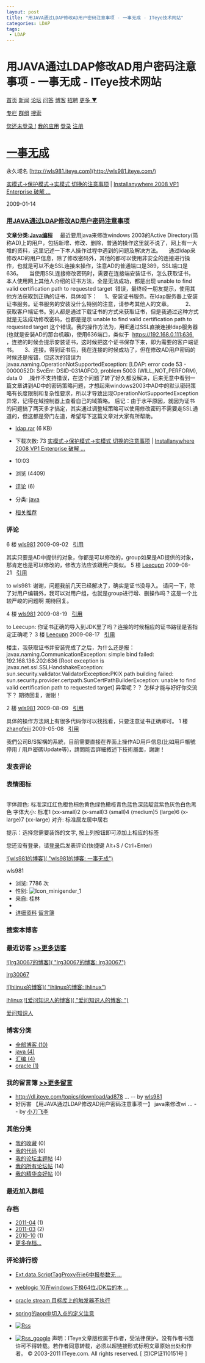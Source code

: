 ```yaml
---
layout: post
title: "用JAVA通过LDAP修改AD用户密码注意事项 - 一事无成 - ITeye技术网站"
categories: LDAP
tags: 
 - LDAP
--- 
```


# 用JAVA通过LDAP修改AD用户密码注意事项 - 一事无成 - ITeye技术网站

[首页](http://www.iteye.com/) [新闻](http://www.iteye.com/news) [论坛](http://www.iteye.com/forums) [问答](http://www.iteye.com/ask) [博客](http://www.iteye.com/blogs) [招聘](http://www.iteye.com/job) [更多 ▼](http://wls981.iteye.com/blog/316012#)

[专栏](http://www.iteye.com/wiki)  [群组](http://www.iteye.com/groups) [搜索](http://www.iteye.com/search)

[您还未登录 !](http://wls981.iteye.com/login "登录") [我的应用](http://www.iteye.com/all) [登录](http://wls981.iteye.com/login) [注册](http://wls981.iteye.com/signup)

# [一事无成](http://wls981.iteye.com/)

永久域名 [http://wls981.iteye.com](http://wls981.iteye.com/)

[实模式->保护模式->实模式 切换的注意事项](http://wls981.iteye.com/blog/443237 "实模式->保护模式->实模式 切换的注意事项") | [Installanywhere 2008 VP1 Enterprise 破解 ...](http://wls981.iteye.com/blog/256955 "Installanywhere 2008 VP1 Enterprise 破解 分享")

2009-01-14

### [用JAVA通过LDAP修改AD用户密码注意事项]()

**文章分类:[Java编程](http://www.iteye.com/blogs/category/java)**
    最近要用java来修改windows 2003的Active Directory(简称AD)上的用户，包括新增、修改、删除，普通的操作这里就不说了，网上有一大堆的资料，这里记述一下本人操作过程中遇到的问题及解决方法。
    通过ldap来修改AD的用户信息，除了修改密码外，其他的都可以使用非安全的连接进行操作，也就是可以不走SSL连接来操作，注意AD的普通端口是389，SSL端口是636。
    当使用SSL连接修改密码时，需要在连接端安装证书，怎么获取证书，本人使用网上其他人介绍的证书方法，全是无法成功，都是出现 unable to find valid certification path to requested target  错误，最终经一朋友提示，使用其他方法获取到正确的证书，具体如下：
    1、安装证书服务。在ldap服务器上安装证书服务。证书服务的安装没什么特别的注意，请参考其他人的文章。
   
    2、获取客户端证书。别人都是通过下载证书的方式来获取证书，但是我通过这种方式就是无法成功修改密码，也都是提示 unable to find valid certification path to requested target 这个错误。我的操作方法为，用IE通过SSL直接连接ldap服务器(也就是安装AD的那台机器)，使用636端口，类似于  https://192.168.0.111:636  ，连接的时候会提示安装证书，这时候把这个证书保存下来，即为需要的客户端证书。
    3、连接。得到证书后，我在连接的时候成功了，但在修改AD用户密码的时候还是报错，但这次的错误为  javax.naming.OperationNotSupportedException: [LDAP: error code 53 - 0000052D: SvcErr: DSID-031A0FC0, problem 5003 (WILL_NOT_PERFORM), data 0    ,操作不支持错误，在这个问题了转了好久都没解决，后来无意中看到一篇文章讲到AD中的密码策略问题，才想起来windows2003中AD中的默认密码策略有长度限制和复杂性要求，所以才导致出现OperationNotSupportedException异常，记得在域控制器上查看自己的域策略。
后记：由于水平原因，就因为证书的问题搞了两天多才搞定，其实通过调整域策略可以使用修改密码不需要走SSL通道的，但这都是旁门左道，希望写下这篇文章对大家有所帮助。

* [ldap.rar](http://dl.iteye.com/topics/download/ad8784f9-0680-309e-b0ba-dba4f94c6611) (6 KB)
* 下载次数: 73
[实模式->保护模式->实模式 切换的注意事项](http://wls981.iteye.com/blog/443237 "实模式->保护模式->实模式 切换的注意事项") | [Installanywhere 2008 VP1 Enterprise 破解 ...](http://wls981.iteye.com/blog/256955 "Installanywhere 2008 VP1 Enterprise 破解 分享")

* 10:03
* 浏览 (4409)
* [评论](http://wls981.iteye.com/blog/316012#comments) (6)
* 分类: [java](http://wls981.iteye.com/category/53640)
* [相关推荐](http://www.iteye.com/wiki/topic/316012)
### 评论

[]()

6 楼 [wls981](http://wls981.iteye.com/) 2009-09-02   [引用](http://wls981.iteye.com/blog/316012#)

其实只要是AD中提供的对象，你都是可以修改的，group如果是AD提供的对象，那肯定也是可以修改的，修改方法应该跟用户类似。
5 楼 [Leecupn](http://leecupn.iteye.com/) 2009-08-21   [引用](http://wls981.iteye.com/blog/316012#)

to wls981:
谢谢，问题我前几天已经解决了，确实是证书没导入。
请问一下，除了对用户编辑外，我可以对用户组，也就是group进行增、删操作吗？这是一个比较严峻的问题啊
期待回复。

4 楼 [wls981](http://wls981.iteye.com/) 2009-08-19   [引用](http://wls981.iteye.com/blog/316012#)

to Leecupn:
你证书正确的导入到JDK里了吗？连接的时候相应的证书路径是否指定正确呢？
3 楼 [Leecupn](http://leecupn.iteye.com/) 2009-08-17   [引用](http://wls981.iteye.com/blog/316012#)

楼主，我获取证书并安装完成了之后，为什么还是报：
javax.naming.CommunicationException: simple bind failed: 192.168.136.202:636 [Root exception is javax.net.ssl.SSLHandshakeException: sun.security.validator.ValidatorException:PKIX path building failed: sun.security.provider.certpath.SunCertPathBuilderException: unable to find valid certification path to requested target]
异常呢？？
怎样才能与好好你交流下？
期待回复，谢谢！

2 楼 [wls981](http://wls981.iteye.com/) 2009-08-09   [引用](http://wls981.iteye.com/blog/316012#)

具体的操作方法网上有很多代码你可以找找看，只要注意证书正确即可。
1 楼 [zhangfeiii](http://zhangfeiii.iteye.com/) 2009-05-08   [引用](http://wls981.iteye.com/blog/316012#)

我們公司B/S架構的系統，目前需要直接在界面上操作AD用戶信息(比如用戶帳號停用 / 用戶密碼Update等)，請問能否詳細敘述下技術層面，謝謝！

### 发表评论

### 表情图标

![]()![]()![]()![]()![]()![]()![]()![]()![]()![]()![]()![]()![]()![]()![]()![]()![]()![]()![]()![]()

字体颜色: 标准深红红色橙色棕色黄色绿色橄榄青色蓝色深蓝靛蓝紫色灰色白色黑色 字体大小: 标准1 (xx-small)2 (x-small)3 (small)4 (medium)5 (large)6 (x-large)7 (xx-large) 对齐: 标准居左居中居右

提示：选择您需要装饰的文字, 按上列按钮即可添加上相应的标签

您还没有登录，请[登录](http://wls981.iteye.com/login)后发表评论(快捷键 Alt+S / Ctrl+Enter)

[![wls981的博客]( "wls981的博客: 一事无成")](http://wls981.iteye.com/)

wls981

* 浏览: 7786 次
* 性别: ![Icon_minigender_1]( "男")
* 来自: 桂林
* ![]()
* [详细资料](http://wls981.iteye.com/blog/profile) [留言簿](http://wls981.iteye.com/blog/guest_book)

### 搜索本博客
### 最近访客 [>>更多访客](http://wls981.iteye.com/blog/user_visits)

[![lrg30067的博客]( "lrg30067的博客: lrg30067")](http://lrg30067.iteye.com/)

[lrg30067](http://lrg30067.iteye.com/)

[![lhlinux的博客]( "lhlinux的博客: lhlinux")](http://lhlinux.iteye.com/)

[lhlinux](http://lhlinux.iteye.com/)
[![爱问知识人的博客]( "爱问知识人的博客: ")](http://wangyiywc-163-com.iteye.com/)

[爱问知识人](http://wangyiywc-163-com.iteye.com/)

### 博客分类

* [全部博客 (10)](http://wls981.iteye.com/)
* [java (4)](http://wls981.iteye.com/category/53640)
* [汇编 (4)](http://wls981.iteye.com/category/75275)
* [oracle (1)](http://wls981.iteye.com/category/152148)
### 我的留言簿 [>>更多留言](http://wls981.iteye.com/blog/guest_book)

* http://dl.iteye.com/topics/download/ad878 ...
-- by [wls981](http://wls981.iteye.com/blog/guest_book#30502)
* 好厉害 【用JAVA通过LDAP修改AD用户密码注意事项一】 java来修改wi ...
-- by [小刀飞李](http://wls981.iteye.com/blog/guest_book#29097)

### 其他分类

* [我的收藏](http://wls981.iteye.com/blog/favorite) (0)
* [我的代码](http://wls981.iteye.com/blog/code_favorite) (0)
* [我的论坛主题帖](http://wls981.iteye.com/blog/topic) (4)
* [我的所有论坛帖](http://wls981.iteye.com/blog/post) (14)
* [我的精华良好帖](http://wls981.iteye.com/blog/article) (0)
### 最近加入群组

### 存档

* [2011-04](http://wls981.iteye.com/blog/monthblog/2011-04) (1)
* [2011-03](http://wls981.iteye.com/blog/monthblog/2011-03) (2)
* [2010-10](http://wls981.iteye.com/blog/monthblog/2010-10) (1)
* [更多存档...](http://wls981.iteye.com/blog/monthblog_more)
### 评论排行榜

* [Ext.data.ScriptTagProxy在ie6中报参数无 ...](http://wls981.iteye.com/blog/981072 "Ext.data.ScriptTagProxy在ie6中报参数无效")
* [weblogic 10在windows下换64位JDK后的本 ...](http://wls981.iteye.com/blog/981088 "weblogic 10在windows下换64位JDK后的本地IO库")
* [oracle stream 目标库上的触发器不执行](http://wls981.iteye.com/blog/998028 "oracle stream 目标库上的触发器不执行")
* [spring的aop中切入点的定义注意](http://wls981.iteye.com/blog/790233 "spring的aop中切入点的定义注意")

* [![Rss]()](http://wls981.iteye.com/rss)
* [![Rss_google]()](http://fusion.google.com/add?feedurl=http://wls981.iteye.com/rss)
声明：ITeye文章版权属于作者，受法律保护。没有作者书面许可不得转载。若作者同意转载，必须以超链接形式标明文章原始出处和作者。
© 2003-2011 ITeye.com. All rights reserved. [ 京ICP证110151号 ]
![]()
